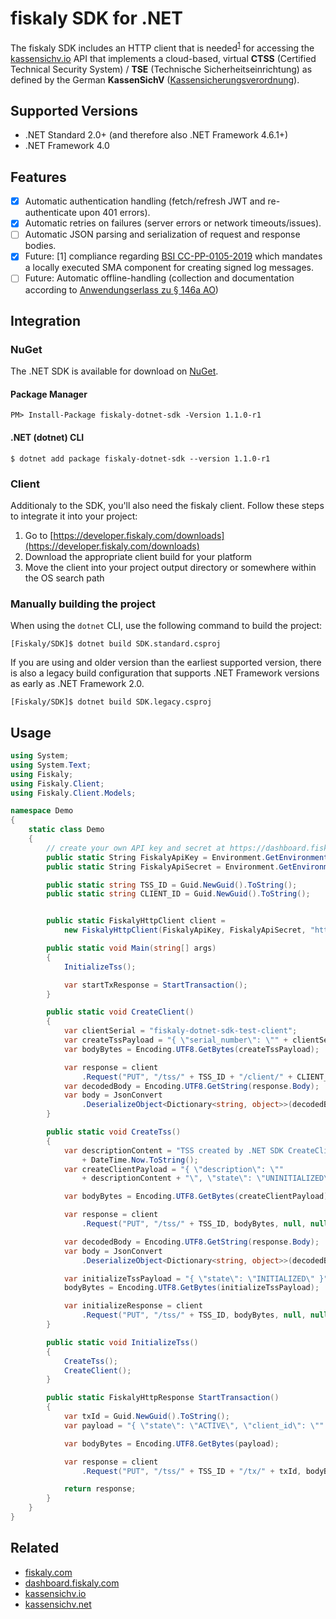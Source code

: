 # fiskaly SDK for .NET

The fiskaly SDK includes an HTTP client that is needed<sup>[1](#fn1)</sup> for accessing the [kassensichv.io](https://kassensichv.io) API that implements a cloud-based, virtual **CTSS** (Certified Technical Security System) / **TSE** (Technische Sicherheitseinrichtung) as defined by the German **KassenSichV** ([Kassen­sich­er­ungsver­ord­nung](https://www.bundesfinanzministerium.de/Content/DE/Downloads/Gesetze/2017-10-06-KassenSichV.pdf)).

## Supported Versions

* .NET Standard 2.0+ (and therefore also .NET Framework 4.6.1+)
* .NET Framework 4.0

## Features

- [X] Automatic authentication handling (fetch/refresh JWT and re-authenticate upon 401 errors).
- [X] Automatic retries on failures (server errors or network timeouts/issues).
- [ ] Automatic JSON parsing and serialization of request and response bodies.
- [X] Future: [<a name="fn1">1</a>] compliance regarding [BSI CC-PP-0105-2019](https://www.bsi.bund.de/SharedDocs/Downloads/DE/BSI/Zertifizierung/Reporte/ReportePP/pp0105b_pdf.pdf?__blob=publicationFile&v=7) which mandates a locally executed SMA component for creating signed log messages. 
- [ ] Future: Automatic offline-handling (collection and documentation according to [Anwendungserlass zu § 146a AO](https://www.bundesfinanzministerium.de/Content/DE/Downloads/BMF_Schreiben/Weitere_Steuerthemen/Abgabenordnung/AO-Anwendungserlass/2019-06-17-einfuehrung-paragraf-146a-AO-anwendungserlass-zu-paragraf-146a-AO.pdf?__blob=publicationFile&v=1))

## Integration

### NuGet

The .NET SDK is available for download on [NuGet](https://www.nuget.org/packages/fiskaly-dotnet-sdk/1.0.0.1-alpha).

#### Package Manager

`PM> Install-Package fiskaly-dotnet-sdk -Version 1.1.0-r1`

#### .NET (dotnet) CLI

`$ dotnet add package fiskaly-dotnet-sdk --version 1.1.0-r1`

### Client

Additionaly to the SDK, you'll also need the fiskaly client. Follow these steps to integrate it into your project:

1. Go to [https://developer.fiskaly.com/downloads](https://developer.fiskaly.com/downloads)
2. Download the appropriate client build for your platform
3. Move the client into your project output directory or somewhere within the OS search path

### Manually building the project

When using the `dotnet` CLI, use the following command to build the project:

`[Fiskaly/SDK]$ dotnet build SDK.standard.csproj`

If you are using and older version than the earliest supported version, there is also a legacy build configuration that supports .NET Framework versions as early as .NET Framework 2.0.

`[Fiskaly/SDK]$ dotnet build SDK.legacy.csproj`

## Usage

```c#
using System;
using System.Text;
using Fiskaly;
using Fiskaly.Client;
using Fiskaly.Client.Models;

namespace Demo
{
    static class Demo
    {
        // create your own API key and secret at https://dashboard.fiskaly.com
        public static String FiskalyApiKey = Environment.GetEnvironmentVariable("API_KEY");
        public static String FiskalyApiSecret = Environment.GetEnvironmentVariable("API_SECRET");

        public static string TSS_ID = Guid.NewGuid().ToString();
        public static string CLIENT_ID = Guid.NewGuid().ToString();


        public static FiskalyHttpClient client =
            new FiskalyHttpClient(FiskalyApiKey, FiskalyApiSecret, "https://kassensichv.io/api/v1");

        public static void Main(string[] args)
        {
            InitializeTss();

            var startTxResponse = StartTransaction();
        }

        public static void CreateClient()
        {
            var clientSerial = "fiskaly-dotnet-sdk-test-client";
            var createTssPayload = "{ \"serial_number\": \"" + clientSerial + "\" }";
            var bodyBytes = Encoding.UTF8.GetBytes(createTssPayload);

            var response = client
                .Request("PUT", "/tss/" + TSS_ID + "/client/" + CLIENT_ID, bodyBytes, null, null);
            var decodedBody = Encoding.UTF8.GetString(response.Body);
            var body = JsonConvert
                .DeserializeObject<Dictionary<string, object>>(decodedBody);
        }

        public static void CreateTss()
        {
            var descriptionContent = "TSS created by .NET SDK CreateClient at "
                + DateTime.Now.ToString();
            var createClientPayload = "{ \"description\": \""
                + descriptionContent + "\", \"state\": \"UNINITIALIZED\" }";

            var bodyBytes = Encoding.UTF8.GetBytes(createClientPayload);

            var response = client
                .Request("PUT", "/tss/" + TSS_ID, bodyBytes, null, null);

            var decodedBody = Encoding.UTF8.GetString(response.Body);
            var body = JsonConvert
                .DeserializeObject<Dictionary<string, object>>(decodedBody);

            var initializeTssPayload = "{ \"state\": \"INITIALIZED\" }";
            bodyBytes = Encoding.UTF8.GetBytes(initializeTssPayload);

            var initializeResponse = client
                .Request("PUT", "/tss/" + TSS_ID, bodyBytes, null, null);
        }

        public static void InitializeTss()
        {
            CreateTss();
            CreateClient();
        }

        public static FiskalyHttpResponse StartTransaction()
        {
            var txId = Guid.NewGuid().ToString();
            var payload = "{ \"state\": \"ACTIVE\", \"client_id\": \"" + CLIENT_ID + "\" }";

            var bodyBytes = Encoding.UTF8.GetBytes(payload);

            var response = client
                .Request("PUT", "/tss/" + TSS_ID + "/tx/" + txId, bodyBytes, null, null);

            return response;
        }
    }
}
```

## Related

* [fiskaly.com](https://fiskaly.com)
* [dashboard.fiskaly.com](https://dashboard.fiskaly.com)
* [kassensichv.io](https://kassensichv.io)
* [kassensichv.net](https://kassensichv.net)
